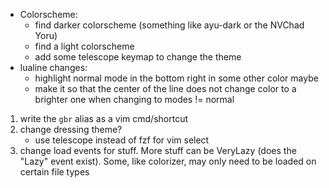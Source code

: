 - Colorscheme:
  - find darker colorscheme (something like ayu-dark or the NVChad Yoru)
  - find a light colorscheme
  - add some telescope keymap to change the theme
- lualine changes:
  - highlight normal mode in the bottom right in some other color maybe
  - make it so that the center of the line does not change color to a brighter one when changing to modes != normal

1. write the `gbr` alias as a vim cmd/shortcut
2. change dressing theme?
   - use telescope instead of fzf for vim select
3. change load events for stuff. More stuff can be VeryLazy (does the "Lazy" event exist). Some, like colorizer, may only need to be loaded on certain file types
